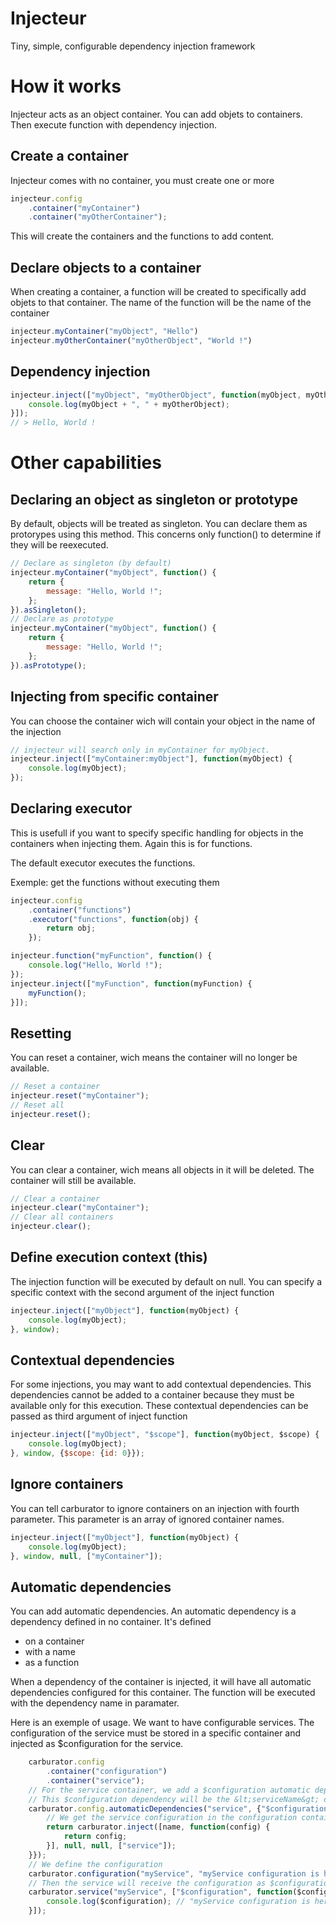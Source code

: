# Injecteur
Tiny, simple, configurable dependency injection framework

# How it works
Injecteur acts as an object container. You can add objets to containers. Then execute function with dependency injection.

## Create a container
Injecteur comes with no container, you must create one or more

```Javascript
injecteur.config
	.container("myContainer")
	.container("myOtherContainer");
```

This will create the containers and the functions to add content.

## Declare objects to a container
When creating a container, a function will be created to specifically add objets to that container. The name of the function will be the name of the container

```Javascript
injecteur.myContainer("myObject", "Hello")
injecteur.myOtherContainer("myOtherObject", "World !")
```

## Dependency injection

```Javascript
injecteur.inject(["myObject", "myOtherObject", function(myObject, myOtherObject) {
	console.log(myObject + ", " + myOtherObject);
}]);
// > Hello, World !
```

# Other capabilities
## Declaring an object as singleton or prototype
By default, objects will be treated as singleton. You can declare them as protorypes using this method. This concerns only function() to determine if they will be reexecuted.

```Javascript
// Declare as singleton (by default)
injecteur.myContainer("myObject", function() {
	return {
		message: "Hello, World !";
	};
}).asSingleton();
// Declare as prototype
injecteur.myContainer("myObject", function() {
	return {
		message: "Hello, World !";
	};
}).asPrototype();
```

## Injecting from specific container
You can choose the container wich will contain your object in the name of the injection

```javascript
// injecteur will search only in myContainer for myObject.
injecteur.inject(["myContainer:myObject"], function(myObject) {
	console.log(myObject);
});
```

## Declaring executor
This is usefull if you want to specify specific handling for objects in the containers when injecting them. Again this is for functions.

The default executor executes the functions.

Exemple: get the functions without executing them
```Javascript
injecteur.config
	.container("functions")
	.executor("functions", function(obj) {
		return obj;
	});

injecteur.function("myFunction", function() {
	console.log("Hello, World !");
});
injecteur.inject(["myFunction", function(myFunction) {
	myFunction();
}]);
```

## Resetting
You can reset a container, wich means the container will no longer be available.

```Javascript
// Reset a container
injecteur.reset("myContainer");
// Reset all
injecteur.reset();
```

## Clear
You can clear a container, wich means all objects in it will be deleted. The container will still be available.

```Javascript
// Clear a container
injecteur.clear("myContainer");
// Clear all containers
injecteur.clear();
```

## Define execution context (this)
The injection function will be executed by default on null. You can specify a specific context with the second argument of the inject function

```javascript
injecteur.inject(["myObject"], function(myObject) {
	console.log(myObject);
}, window);
```

## Contextual dependencies
For some injections, you may want to add contextual dependencies. This dependencies cannot be added to a container because they must be available only for this execution. These contextual dependencies can be passed as third argument of inject function

```javascript
injecteur.inject(["myObject", "$scope"], function(myObject, $scope) {
	console.log(myObject);
}, window, {$scope: {id: 0}});
```

## Ignore containers
You can tell carburator to ignore containers on an injection with fourth parameter. This parameter is an array of ignored container names.

```javascript
injecteur.inject(["myObject"], function(myObject) {
	console.log(myObject);
}, window, null, ["myContainer"]);
```

## Automatic dependencies
You can add automatic dependencies. An automatic dependency is a dependency defined in no container. It's defined
 * on a container
 * with a name
 * as a function

When a dependency of the container is injected, it will have all automatic dependencies configured for this container. The function will be executed with the dependency name in paramater.

Here is an exemple of usage. We want to have configurable services. The configuration of the service must be stored in a specific container and injected as $configuration for the service.

```javascript
	carburator.config
		.container("configuration")
		.container("service");
	// For the service container, we add a $configuration automatic dependency
	// This $configuration dependency will be the &lt;serviceName&gt; dependency in the configuration container
	carburator.config.automaticDependencies("service", {"$configuration": function(name) {
		// We get the service configuration in the configuration container (ignore service container)
		return carburator.inject([name, function(config) {
			return config;
		}], null, null, ["service"]);
	}});
	// We define the configuration
	carburator.configuration("myService", "myService configuration is here");
	// Then the service will receive the configuration as $configuration
	carburator.service("myService", ["$configuration", function($configuration) {
		console.log($configuration); // "myService configuration is here"
	}]);

```


